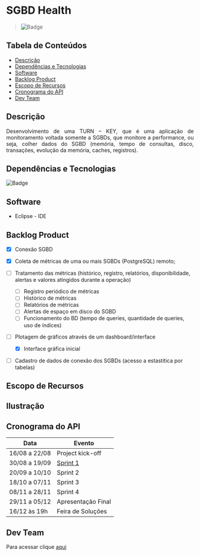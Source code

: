 # SGBD Health


> ![Badge](https://img.shields.io/badge/STATUS-EM%20DESENVOLVIMENTO-yellow)

## Tabela de Conteúdos

 * [Descrição](#descrição)
 * [Dependências e Tecnologias](#dependências-e-tecnologias)
 * [Software](#software)
 * [Backlog Product](#backlog-product)
 * [Escopo de Recursos](#escopo-de-recursos)
 * [Cronograma do API](#cronograma-do-api)
 * [Dev Team](#dev-team)

## Descrição

<p align="justify">Desenvolvimento de uma TURN – KEY, que é uma aplicação de monitoramento voltada
somente a SGBDs, que monitore a performance, ou seja, colher dados do SGBD 
(memória, tempo de consultas, disco, transações, evolução da memória, caches, 
registros).


## Dependências e Tecnologias

 ![Badge](https://img.shields.io/badge/PostGreSQL-13.4--1-yellowgreen)

## Software 

 - Eclipse - IDE

## Backlog Product
 
 - [X] Conexão SGBD
 - [X] Coleta de métricas de uma ou mais SGBDs (PostgreSQL) remoto;
 - [ ] Tratamento das métricas (histórico, registro, relatórios, disponibilidade, alertas e valores atingidos durante a operação)
   - [ ] Registro periódico de métricas 
   - [ ] Histórico de métricas
   - [ ] Relatórios de métricas
   - [ ] Alertas de espaço em disco do SGBD
   - [ ] Funcionamento do BD (tempo de queries, quantidade de queries, uso de índices)
 - [ ] Plotagem de gráficos através de um dashboard/interface
   - [X] Interface gráfica inicial
 - [ ] Cadastro de dados de conexão dos SGBDs (acesso a estastítica por tabelas)
 

## Escopo de Recursos

## Ilustração
 
## Cronograma do API
 
| Data | Evento |
| -------| --------- |
| 16/08 a 22/08 | Project kick-off |
| 30/08 a 19/09 | [Sprint 1](https://github.com/DolphinDatabase/SGBD_Health/tree/Sprint-1) |
| 20/09 a 10/10 | Sprint 2 |
| 18/10 a 07/11 | Sprint 3 |
| 08/11 a 28/11 | Sprint 4 |
| 29/11 a 05/12 | Apresentação Final |
| 16/12 às 19h | Feira de Soluções |

## Dev Team

Para acessar clique [aqui](https://github.com/DolphinDatabase/Database-Scan/wiki/DEV_TEAM) 




